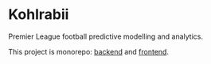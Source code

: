 # Kohlrabii

Premier League football predictive modelling and analytics.

This project is monorepo: [backend](./backend/) and [frontend](./frontend/).
